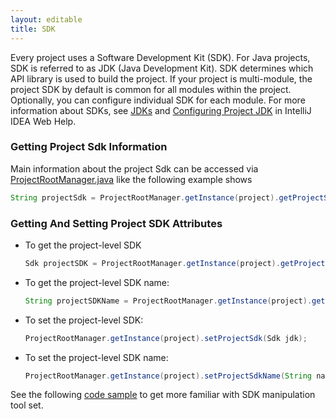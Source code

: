 ```yaml
---
layout: editable
title: SDK
---
```


Every project uses a Software Development Kit (SDK).
For Java projects, SDK is referred to as JDK (Java Development Kit).
SDK determines which API library is used to build the project. If your project is multi-module, the project SDK by default is common for all modules within the project.
Optionally, you can configure individual SDK for each module.
For more information about SDKs, see
[JDKs](http://www.jetbrains.com/idea/webhelp/jdks.html)
and
[Configuring Project JDK](http://www.jetbrains.com/idea/webhelp/configuring-project-jdk.html)
in IntelliJ IDEA Web Help.

### Getting Project Sdk Information

Main information about the project Sdk can be accessed via
[ProjectRootManager.java](https://github.com/JetBrains/intellij-community/blob/master/platform/projectModel-api/src/com/intellij/openapi/roots/ProjectRootManager.java)
like the following example shows

```java
String projectSdk = ProjectRootManager.getInstance(project).getProjectSdk();
```

### Getting And Setting Project SDK Attributes

* To get the project-level SDK

  ```java
  Sdk projectSDK = ProjectRootManager.getInstance(project).getProjectSdk();
  ```

* To get the project-level SDK name:
 
  ```java 
  String projectSDKName = ProjectRootManager.getInstance(project).getProjectSdkName();
  ```

* To set the project-level SDK:
 
  ```java
  ProjectRootManager.getInstance(project).setProjectSdk(Sdk jdk);
  ```

* To set the project-level SDK name:
 
  ```java
  ProjectRootManager.getInstance(project).setProjectSdkName(String name);
  ```
  
See the following [code sample](https://github.com/JetBrains/intellij-sdk/blob/master/code_samples/project_model/src/com/intellij/plugins/project/model/ProjectSdkAction.java)
to get more familiar with SDK manipulation tool set.